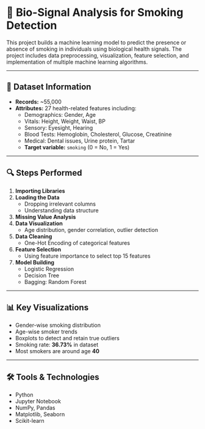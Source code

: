# 🧠 Bio-Signal Analysis for Smoking Detection

This project builds a machine learning model to predict the presence or absence of smoking in individuals using biological health signals. The project includes data preprocessing, visualization, feature selection, and implementation of multiple machine learning algorithms.

---

## 📁 Dataset Information

- **Records:** ~55,000
- **Attributes:** 27 health-related features including:
  - Demographics: Gender, Age
  - Vitals: Height, Weight, Waist, BP
  - Sensory: Eyesight, Hearing
  - Blood Tests: Hemoglobin, Cholesterol, Glucose, Creatinine
  - Medical: Dental issues, Urine protein, Tartar
  - **Target variable:** `smoking` (0 = No, 1 = Yes)

---

## 🔍 Steps Performed

1. **Importing Libraries**
2. **Loading the Data**
   - Dropping irrelevant columns
   - Understanding data structure
3. **Missing Value Analysis**
4. **Data Visualization**
   - Age distribution, gender correlation, outlier detection
5. **Data Cleaning**
   - One-Hot Encoding of categorical features
6. **Feature Selection**
   - Using feature importance to select top 15 features
7. **Model Building**
   - Logistic Regression
   - Decision Tree
   - Bagging: Random Forest

---

## 📊 Key Visualizations

- Gender-wise smoking distribution
- Age-wise smoker trends
- Boxplots to detect and retain true outliers
- Smoking rate: **36.73%** in dataset
- Most smokers are around age **40**


---

## 🛠️ Tools & Technologies

- Python
- Jupyter Notebook
- NumPy, Pandas
- Matplotlib, Seaborn
- Scikit-learn



